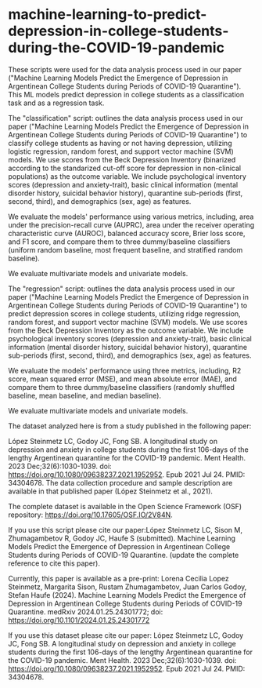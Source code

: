 # machine-learning-to-predict-depression-in-college-students-during-the-COVID-19-pandemic
These scripts were used for the data analysis process used in our paper ("Machine Learning Models Predict the Emergence of Depression in Argentinean College Students during Periods of COVID-19 Quarantine"). This ML models predict depression in college students as a classification task and as a regression task.



The "classification" script: outlines the data analysis process used in our paper ("Machine Learning Models Predict the Emergence of Depression in Argentinean College Students during Periods of COVID-19 Quarantine") to classify college students as having or not having depression, utilizing logistic regression, random forest, and support vector machine (SVM) models. We use scores from the Beck Depression Inventory (binarized according to the standarized cut-off score for depression in non-clinical populations) as the outcome variable. We include psychological inventory scores (depression and anxiety-trait), basic clinical information (mental disorder history, suicidal behavior history), quarantine sub-periods (first, second, third), and demographics (sex, age) as features.

We evaluate the models' performance using various metrics, including, area under the precision-recall curve (AUPRC), area under the receiver operating characteristic curve (AUROC), balanced accuracy score, Brier loss score, and F1 score, and compare them to three dummy/baseline classifiers (uniform random baseline, most frequent baseline, and stratified random baseline).

We evaluate multivariate models and univariate models.



The "regression" script: outlines the data analysis process used in our paper ("Machine Learning Models Predict the Emergence of Depression in Argentinean College Students during Periods of COVID-19 Quarantine") to predict depression scores in college students, utilizing ridge regression, random forest, and support vector machine (SVM) models. We use scores from the Beck Depression Inventory as the outcome variable. We include psychological inventory scores (depression and anxiety-trait), basic clinical information (mental disorder history, suicidal behavior history), quarantine sub-periods (first, second, third), and demographics (sex, age) as features.

We evaluate the models' performance using three metrics, including, R2 score, mean squared error (MSE), and mean absolute error (MAE), and compare them to three dummy/baseline classifiers (randomly shuffled baseline, mean baseline, and median baseline).

We evaluate multivariate models and univariate models.



The dataset analyzed here is from a study published in the following paper:

López Steinmetz LC, Godoy JC, Fong SB. A longitudinal study on depression and anxiety in college students during the first 106-days of the lengthy Argentinean quarantine for the COVID-19 pandemic. Ment Health. 2023 Dec;32(6):1030-1039. doi: https://doi.org/10.1080/09638237.2021.1952952. Epub 2021 Jul 24. PMID: 34304678.
The data collection procedure and sample description are available in that published paper (López Steinmetz et al., 2021).



The complete dataset is available in the Open Science Framework (OSF) repository: https://doi.org/10.17605/OSF.IO/2V84N.



If you use this script please cite our paper:López Steinmetz LC, Sison M, Zhumagambetov R, Godoy JC, Haufe S (submitted). Machine Learning Models Predict the Emergence of Depression in Argentinean College Students during Periods of COVID-19 Quarantine. (update the complete reference to cite this paper).

Currently, this paper is available as a pre-print: Lorena Cecilia Lopez Steinmetz, Margarita Sison, Rustam Zhumagambetov, Juan Carlos Godoy, Stefan Haufe (2024). Machine Learning Models Predict the Emergence of Depression in Argentinean College Students during Periods of COVID-19 Quarantine. medRxiv 2024.01.25.24301772; doi: https://doi.org/10.1101/2024.01.25.24301772



If you use this dataset please cite our paper: López Steinmetz LC, Godoy JC, Fong SB. A longitudinal study on depression and anxiety in college students during the first 106-days of the lengthy Argentinean quarantine for the COVID-19 pandemic. Ment Health. 2023 Dec;32(6):1030-1039. doi: https://doi.org/10.1080/09638237.2021.1952952. Epub 2021 Jul 24. PMID: 34304678.
